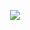 <p align="center">
  <img src="https://github.com/Mixtre/Mixtre/assets/149194765/1006c2e5-bfb0-4875-8b13-683bab554e0d" />
</p>
